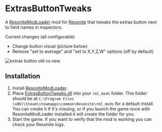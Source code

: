 # ExtrasButtonTweaks

A [ResoniteModLoader](https://github.com/resonite-modding-group/ResoniteModLoader) mod for [Resonite](https://resonite.com/) that tweaks the extras button next to field names in inspectors.

Current changes (all configurable)
- Change button visual (picture below)
- Remove "set to average" and "set to X,Y,Z,W" options (off by default)

![extras button old vs new](https://github.com/art0007i/ExtrasButtonTweaks/assets/19620451/5bb29c7a-ebf8-49f7-92c8-4a350c0f09fb)

## Installation
1. Install [ResoniteModLoader](https://github.com/resonite-modding-group/ResoniteModLoader).
1. Place [ExtrasButtonTweaks.dll](https://github.com/art0007i/ExtrasButtonTweaks/releases/latest/download/ExtrasButtonTweaks.dll) into your `rml_mods` folder. This folder should be at `C:\Program Files (x86)\Steam\steamapps\common\Resonite\rml_mods` for a default install. You can create it if it's missing, or if you launch the game once with ResoniteModLoader installed it will create the folder for you.
1. Start the game. If you want to verify that the mod is working you can check your Resonite logs.
